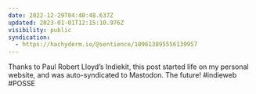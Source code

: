 ```yaml
---
date: 2022-12-29T04:40:48.637Z
updated: 2023-01-01T12:15:10.976Z
visibility: public
syndication:
  - https://hachyderm.io/@sentience/109613895556139957
---
```

Thanks to Paul Robert Lloyd’s Indiekit, this post started life on my personal website, and was auto-syndicated to Mastodon. The future! #indieweb #POSSE
